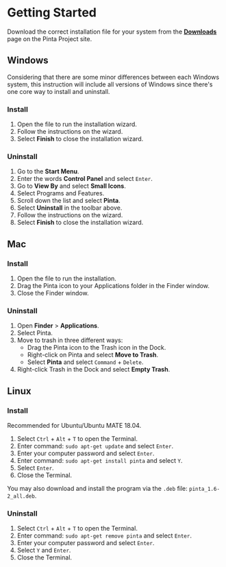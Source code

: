 # __Getting Started__ #

Download the correct installation file for your system from the [__Downloads__](https://pinta-project.com/pintaproject/pinta/releases) page on the Pinta Project site.

## __Windows__ ##

Considering that there are some minor differences between each Windows system, this instruction will include all versions of Windows since there's one core way to install and uninstall.

### __Install__ ###

1. Open the file to run the installation wizard.
2. Follow the instructions on the wizard.
3. Select __Finish__ to close the installation wizard.

### __Uninstall__ ###

1. Go to the __Start Menu__.
2. Enter the words __Control Panel__ and select `Enter`.
3. Go to __View By__ and select __Small Icons__.
4. Select Programs and Features.
5. Scroll down the list and select __Pinta__.
6. Select __Uninstall__ in the toolbar above.
7. Follow the instructions on the wizard.
8. Select __Finish__ to close the installation wizard.

## __Mac__ ##

### __Install__ ###

1. Open the file to run the installation.
2. Drag the Pinta icon to your Applications folder in the Finder window.
3. Close the Finder window.

### __Uninstall__ ###

1. Open **Finder** > **Applications**.
2. Select Pinta.
3. Move to trash in three different ways:
    - Drag the Pinta icon to the Trash icon in the Dock.
    - Right-click on Pinta and select __Move to Trash__.
    - Select __Pinta__ and select `Command` + `Delete`.
4. Right-click Trash in the Dock and select __Empty Trash__.

## __Linux__ ##

### __Install__ ###

Recommended for Ubuntu/Ubuntu MATE 18.04.

1. Select `Ctrl` + `Alt` + `T` to open the Terminal.
2. Enter command: `sudo apt-get update` and select `Enter`.
3. Enter your computer password and select `Enter`. 
4. Enter command: `sudo apt-get install pinta` and select `Y`.
5. Select `Enter`.  
6. Close the Terminal.

You may also download and install the program via the `.deb` file: `pinta_1.6-2_all.deb`.

### __Uninstall__ ###

1. Select `Ctrl` + `Alt` + `T` to open the Terminal.
2. Enter command: `sudo apt-get remove pinta` and select `Enter`.
3. Enter your computer password and select `Enter`.  
4. Select `Y` and `Enter`.  
5. Close the Terminal.
